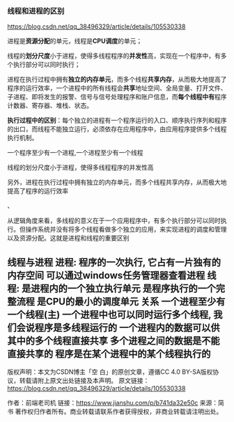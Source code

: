 ### **线程和进程的区别**

https://blog.csdn.net/qq_38496329/article/details/105530338

进程是**资源分配**的单元，线程是**CPU调度**的单元；

线程的**划分尺度**小于进程，使得多线程程序的**并发性**高，实现在一个程序中，有多个执行部分可以同时执行；

进程在执行过程中拥有**独立的内存单元**，而多个线程**共享内存**，从而极大地提高了程序的运行效率，一个进程中的所有线程会**共享**地址空间、全局变量、打开文件、子进程、即将发生的报警、信号与信号处理程序和账户信息，而**每个线程中有**程序计数器、寄存器、堆栈、状态。

**执行过程中的区别**：每个独立的进程有一个程序运行的入口、顺序执行序列和程序的出口，而线程不能独立运行，必须依存在应用程序中，由应用程序提供多个线程执行机制。



一个程序至少有一个进程,一个进程至少有一个线程

线程的划分尺度小于进程，使得多线程程序的并发性高

另外，进程在执行过程中拥有独立的内存单元，而多个线程共享内存，从而极大地提高了程序的运行效率

、

从逻辑角度来看，多线程的意义在于一个应用程序中，有多个执行部分可以同时执行。但操作系统并没有将多个线程看做多个独立的应用，来实现进程的调度和管理以及资源分配。这就是进程和线程的重要区别





线程与进程
进程:
程序的一次执行, 它占有一片独有的内存空间
可以通过windows任务管理器查看进程
线程:
是进程内的一个独立执行单元
是程序执行的一个完整流程
是CPU的最小的调度单元
关系
一个进程至少有一个线程(主)
一个进程中也可以同时运行多个线程, 我们会说程序是多线程运行的
一个进程内的数据可以供其中的多个线程直接共享
多个进程之间的数据是不能直接共享的
程序是在某个进程中的某个线程执行的
------------------------------------------------
版权声明：本文为CSDN博主「空  白」的原创文章，遵循CC 4.0 BY-SA版权协议，转载请附上原文出处链接及本声明。
原文链接：https://blog.csdn.net/qq_38496329/article/details/105530338





作者：前端老司机
链接：https://www.jianshu.com/p/b741da32e50c
来源：简书
著作权归作者所有。商业转载请联系作者获得授权，非商业转载请注明出处。